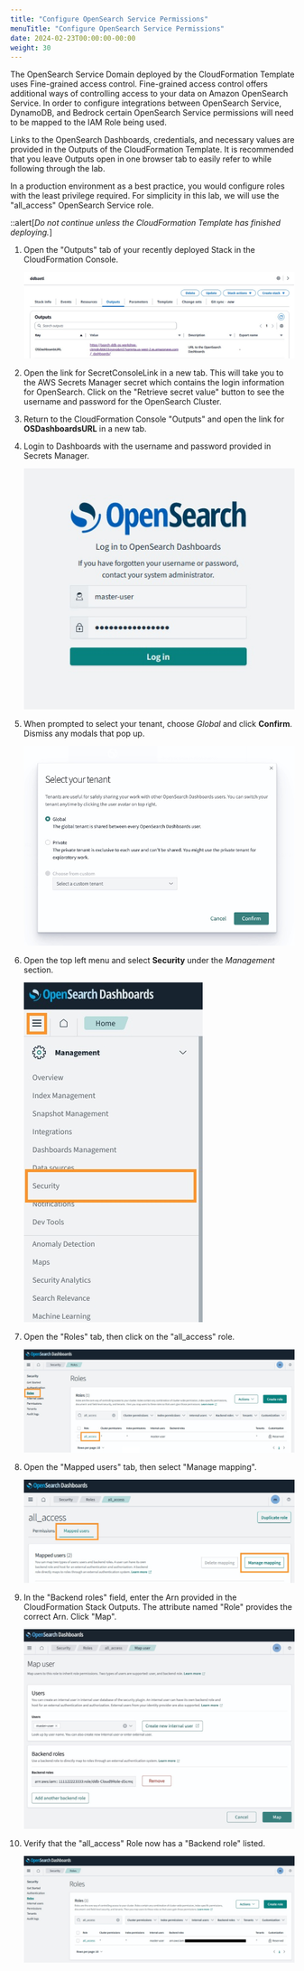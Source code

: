 ```yaml
---
title: "Configure OpenSearch Service Permissions"
menuTitle: "Configure OpenSearch Service Permissions"
date: 2024-02-23T00:00:00-00:00
weight: 30
---
```

The OpenSearch Service Domain deployed by the CloudFormation Template uses Fine-grained access control. Fine-grained access control offers additional ways of controlling access to your data on Amazon OpenSearch Service. In order to configure integrations between OpenSearch Service, DynamoDB, and Bedrock certain OpenSearch Service permissions will need to be mapped to the IAM Role being used.

Links to the OpenSearch Dashboards, credentials, and necessary values are provided in the Outputs of the CloudFormation Template. It is recommended that you leave Outputs open in one browser tab to easily refer to while following through the lab.

In a production environment as a best practice, you would configure roles with the least privilege required. For simplicity in this lab, we will use the "all_access" OpenSearch Service role.

::alert[_Do not continue unless the CloudFormation Template has finished deploying._]

 1. Open the "Outputs" tab of your recently deployed Stack in the CloudFormation Console.

    ![CloudFormation Outputs](/static/images/ddb-os-zetl3.jpg)
 1. Open the link for SecretConsoleLink in a new tab. This will take you to the AWS Secrets Manager secret which contains the login information for OpenSearch. Click on the "Retrieve secret value" button to see the username and password for the OpenSearch Cluster.
 1. Return to the CloudFormation Console "Outputs" and open the link for **OSDashboardsURL** in a new tab.
 1. Login to Dashboards with the username and password provided in Secrets Manager.

    ![OpenSearch Service Dashboards](/static/images/ddb-os-zetl4.jpg)
1. When prompted to select your tenant, choose *Global* and click **Confirm**. Dismiss any modals that pop up.

    ![OpenSearch Service Dashboards](/static/images/ddb-os-zetl18.jpg)
 1. Open the top left menu and select **Security** under the *Management* section.

    ![Security Settings](/static/images/ddb-os-zetl5.jpg) 
 1. Open the "Roles" tab, then click on the "all_access" role.

    ![Roles Settings](/static/images/ddb-os-zetl6.jpg) 
 1. Open the "Mapped users" tab, then select "Manage mapping".

    ![Mapping Settings](/static/images/ddb-os-zetl7.jpg)
 1. In the "Backend roles" field, enter the Arn provided in the CloudFormation Stack Outputs. The attribute named "Role" provides the correct Arn. Click "Map".

    ![ Settings](/static/images/ddb-os-zetl8.jpg)
 1. Verify that the "all_access" Role now has a "Backend role" listed.

    ![ Settings](/static/images/ddb-os-zetl9.jpg)
